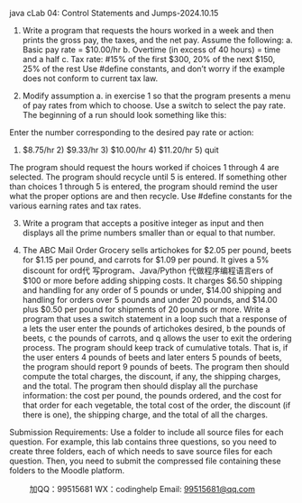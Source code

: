 java cLab 04: Control Statements and Jumps-2024.10.15 
1. Write a program that requests the hours worked in a week and then prints the gross 
pay, the taxes, and the net pay. Assume the following: 
a. Basic pay rate = $10.00/hr 
b. Overtime (in excess of 40 hours) = time and a half 
c. Tax rate: #15% of the first $300, 20% of the next $150, 25% of the rest 
Use #define constants, and don’t worry if the example does not conform to current 
tax law. 
 
2. Modify assumption a. in exercise 1 so that the program presents a menu of pay rates 
from which to choose. Use a switch to select the pay rate. The beginning of a run should 
look something like this: 

Enter the number corresponding to the desired pay rate or action: 
1) $8.75/hr 2) $9.33/hr 3) $10.00/hr 4) $11.20/hr 5) quit 

The program should request the hours worked if choices 1 through 4 are selected. The 
program should recycle until 5 is entered. If something other than choices 1 through 5 
is entered, the program should remind the user what the proper options are and then 
recycle. Use #define constants for the various earning rates and tax rates. 
 
3. Write a program that accepts a positive integer as input and then displays all the 
prime numbers smaller than or equal to that number. 
 
4. The ABC Mail Order Grocery sells artichokes for $2.05 per pound, beets for $1.15 
per pound, and carrots for $1.09 per pound. It gives a 5% discount for ord代 写program、Java/Python
代做程序编程语言ers of $100 
or more before adding shipping costs. It charges $6.50 shipping and handling for any 
order of 5 pounds or under, $14.00 shipping and handling for orders over 5 pounds and 
under 20 pounds, and $14.00 plus $0.50 per pound for shipments of 20 pounds or more. 
Write a program that uses a switch statement in a loop such that a response of a lets the 
user enter the pounds of artichokes desired, b the pounds of beets, c the pounds of 
carrots, and q allows the user to exit the ordering process. The program should keep 
track of cumulative totals. That is, if the user enters 4 pounds of beets and later enters 
5 pounds of beets, the program should report 9 pounds of beets. The program then 
should compute the total charges, the discount, if any, the shipping charges, and the 
total. The program then should display all the purchase information: the cost per pound, 
the pounds ordered, and the cost for that order for each vegetable, the total cost of the 
order, the discount (if there is one), the shipping charge, and the total of all the charges. 
 
Submission Requirements: Use a folder to include all source files for each question. 
For example, this lab contains three questions, so you need to create three folders, each 
of which needs to save source files for each question. Then, you need to submit the 
compressed file containing these folders to the Moodle platform. 

         
加QQ：99515681  WX：codinghelp  Email: 99515681@qq.com
